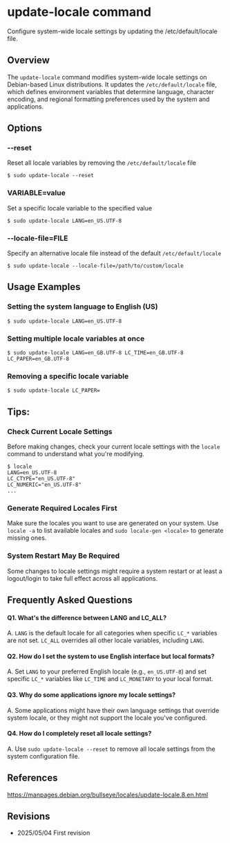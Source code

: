 # update-locale command

Configure system-wide locale settings by updating the /etc/default/locale file.

## Overview

The `update-locale` command modifies system-wide locale settings on Debian-based Linux distributions. It updates the `/etc/default/locale` file, which defines environment variables that determine language, character encoding, and regional formatting preferences used by the system and applications.

## Options

### **--reset**

Reset all locale variables by removing the `/etc/default/locale` file

```console
$ sudo update-locale --reset
```

### **VARIABLE=value**

Set a specific locale variable to the specified value

```console
$ sudo update-locale LANG=en_US.UTF-8
```

### **--locale-file=FILE**

Specify an alternative locale file instead of the default `/etc/default/locale`

```console
$ sudo update-locale --locale-file=/path/to/custom/locale
```

## Usage Examples

### Setting the system language to English (US)

```console
$ sudo update-locale LANG=en_US.UTF-8
```

### Setting multiple locale variables at once

```console
$ sudo update-locale LANG=en_GB.UTF-8 LC_TIME=en_GB.UTF-8 LC_PAPER=en_GB.UTF-8
```

### Removing a specific locale variable

```console
$ sudo update-locale LC_PAPER=
```

## Tips:

### Check Current Locale Settings

Before making changes, check your current locale settings with the `locale` command to understand what you're modifying.

```console
$ locale
LANG=en_US.UTF-8
LC_CTYPE="en_US.UTF-8"
LC_NUMERIC="en_US.UTF-8"
...
```

### Generate Required Locales First

Make sure the locales you want to use are generated on your system. Use `locale -a` to list available locales and `sudo locale-gen <locale>` to generate missing ones.

### System Restart May Be Required

Some changes to locale settings might require a system restart or at least a logout/login to take full effect across all applications.

## Frequently Asked Questions

#### Q1. What's the difference between LANG and LC_ALL?
A. `LANG` is the default locale for all categories when specific `LC_*` variables are not set. `LC_ALL` overrides all other locale variables, including `LANG`.

#### Q2. How do I set the system to use English interface but local formats?
A. Set `LANG` to your preferred English locale (e.g., `en_US.UTF-8`) and set specific `LC_*` variables like `LC_TIME` and `LC_MONETARY` to your local format.

#### Q3. Why do some applications ignore my locale settings?
A. Some applications might have their own language settings that override system locale, or they might not support the locale you've configured.

#### Q4. How do I completely reset all locale settings?
A. Use `sudo update-locale --reset` to remove all locale settings from the system configuration file.

## References

https://manpages.debian.org/bullseye/locales/update-locale.8.en.html

## Revisions

- 2025/05/04 First revision